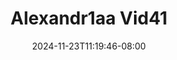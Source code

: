 --- 
title: "Alexandr1aa Vid41"
description: "download bokeh Alexandr1aa Vid41 simontox   baru"
date: 2024-11-23T11:19:46-08:00
file_code: "kyvuosfdgncu"
draft: false
cover: "a8bmxykbhefjf4ko.jpg"
tags: ["indo", "bokep-indo", "bokep-viral", "bokep-ig"]
length: 98
fld_id: "1483120"
foldername: "Alexandr1aa"
categories: ["Alexandr1aa"]
views: 0
---
